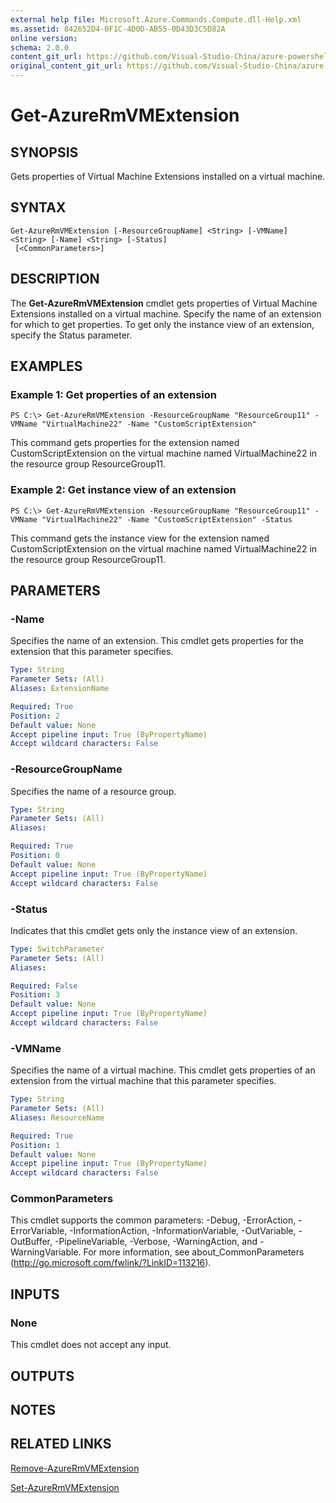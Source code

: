 ```yaml
---
external help file: Microsoft.Azure.Commands.Compute.dll-Help.xml
ms.assetid: 842652D4-0F1C-4D0D-AB55-0D43D3C5D82A
online version:
schema: 2.0.0
content_git_url: https://github.com/Visual-Studio-China/azure-powershell/blob/preview/src/ResourceManager/Compute/Stack/Commands.Compute/help/Get-AzureRmVMExtension.md
original_content_git_url: https://github.com/Visual-Studio-China/azure-powershell/blob/preview/src/ResourceManager/Compute/Stack/Commands.Compute/help/Get-AzureRmVMExtension.md
---
```


# Get-AzureRmVMExtension

## SYNOPSIS
Gets properties of Virtual Machine Extensions installed on a virtual machine.

## SYNTAX

```
Get-AzureRmVMExtension [-ResourceGroupName] <String> [-VMName] <String> [-Name] <String> [-Status]
 [<CommonParameters>]
```

## DESCRIPTION
The **Get-AzureRmVMExtension** cmdlet gets properties of Virtual Machine Extensions installed on a virtual machine.
Specify the name of an extension for which to get properties.
To get only the instance view of an extension, specify the Status parameter.

## EXAMPLES

### Example 1: Get properties of an extension
```
PS C:\> Get-AzureRmVMExtension -ResourceGroupName "ResourceGroup11" -VMName "VirtualMachine22" -Name "CustomScriptExtension"
```

This command gets properties for the extension named CustomScriptExtension on the virtual machine named VirtualMachine22 in the resource group ResourceGroup11.

### Example 2: Get instance view of an extension
```
PS C:\> Get-AzureRmVMExtension -ResourceGroupName "ResourceGroup11" -VMName "VirtualMachine22" -Name "CustomScriptExtension" -Status
```

This command gets the instance view for the extension named CustomScriptExtension on the virtual machine named VirtualMachine22 in the resource group ResourceGroup11.

## PARAMETERS

### -Name
Specifies the name of an extension.
This cmdlet gets properties for the extension that this parameter specifies.

```yaml
Type: String
Parameter Sets: (All)
Aliases: ExtensionName

Required: True
Position: 2
Default value: None
Accept pipeline input: True (ByPropertyName)
Accept wildcard characters: False
```

### -ResourceGroupName
Specifies the name of a resource group.

```yaml
Type: String
Parameter Sets: (All)
Aliases: 

Required: True
Position: 0
Default value: None
Accept pipeline input: True (ByPropertyName)
Accept wildcard characters: False
```

### -Status
Indicates that this cmdlet gets only the instance view of an extension.

```yaml
Type: SwitchParameter
Parameter Sets: (All)
Aliases: 

Required: False
Position: 3
Default value: None
Accept pipeline input: True (ByPropertyName)
Accept wildcard characters: False
```

### -VMName
Specifies the name of a virtual machine.
This cmdlet gets properties of an extension from the virtual machine that this parameter specifies.

```yaml
Type: String
Parameter Sets: (All)
Aliases: ResourceName

Required: True
Position: 1
Default value: None
Accept pipeline input: True (ByPropertyName)
Accept wildcard characters: False
```

### CommonParameters
This cmdlet supports the common parameters: -Debug, -ErrorAction, -ErrorVariable, -InformationAction, -InformationVariable, -OutVariable, -OutBuffer, -PipelineVariable, -Verbose, -WarningAction, and -WarningVariable. For more information, see about_CommonParameters (http://go.microsoft.com/fwlink/?LinkID=113216).

## INPUTS

### None
This cmdlet does not accept any input.

## OUTPUTS

## NOTES

## RELATED LINKS

[Remove-AzureRmVMExtension](./Remove-AzureRmVMExtension.md)

[Set-AzureRmVMExtension](./Set-AzureRmVMExtension.md)


